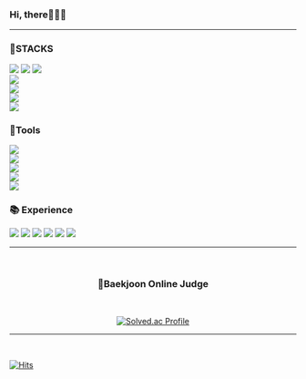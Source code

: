### Hi, there🙋🏽‍♂️
<hr>
<h3 text align ="left">💪STACKS</h3>
<p text align="left">
<img src="https://img.shields.io/badge/Springboot -76cd51?style=flat-square&logo=Springboot&logoColor=white"/> <img src="https://img.shields.io/badge/Spring -76cd51?style=flat-square&logo=Spring&logoColor=white"/> <img src="https://img.shields.io/badge/JAVA-3776AB?style=flat-square&logo=JAVA&logoColor=white"/>
<br>
<img src ="https://img.shields.io/badge/Gradle-02303A?style=flat-the-badge&logo=Gradle&logoColor=white"><br>
<img src="https://img.shields.io/badge/javascript-F7DF1E?style=flat-square&logo=javascript&logoColor=black"/><br><img src="https://img.shields.io/badge/Python-3776AB?style=fLAT-the-badge&logo=Python&logoColor=white"><br><img src="https://img.shields.io/badge/POSTMAN-fc9303?style=flat-square&logo=postman&logoColor=white"/>  
<h3  align ="left">🔨Tools</h3>
<p text align="left">
<img src ="https://img.shields.io/badge/eclipseide-2C2255?style=flat-the-badge&logo=eclipseide&logoColor=white"><br> 
<img src ="https://img.shields.io/badge/pycharm-000000?style=flat-the-badge&logo=pycharm&logoColor=white" ><br> 
<img src ="https://img.shields.io/badge/visualstudiocode-007ACC?style=flat-the-badge&logo=visualstudiocode&logoColor=white"><br>
<img src ="https://img.shields.io/badge/mysql-4479A1?style=flat-the-badge&logo=mysql&logoColor=white"><br>
<img src ="https://img.shields.io/badge/GitLab-FC6D26?style=flat-the-badge&logo=GitLab&logoColor=white">


<h3  align ="left">📚 Experience</h3>
<p text align="left">
<img src ="https://img.shields.io/badge/React-61DAFB?style=flat-the-badge&logo=React&logoColor=white">
<img src ="https://img.shields.io/badge/Node.js-339933?style=flat-the-badge&logo=Node.js&logoColor=white">
<img src ="https://img.shields.io/badge/Next.js-000000?style=flat-the badge&logo=Next.js&logoColor=white"> 
<img src ="https://img.shields.io/badge/Amazon AWS-232F3E?style=flat-the-badge&logo=Amazon AWS&logoColor=white">
<img src ="https://img.shields.io/badge/Jenkins-D24939?style=flat-the-badge&logo=Jenkins&logoColor=white">
<img src ="https://img.shields.io/badge/Oracle-F90000?style=flat-the-badge&logo=Oracle&logoColor=white">
 
<!-- <hr>
<br>
<h3  align ="center">Language</h3>
<br> -->

<!-- <div align="center">
 ![Top Langs](https://github-readme-stats.vercel.app/api/top-langs/?username=SOBEUNGKEUN&layout=compact&theme=tokyonight)
</div> -->
<br>
<hr>
<br>
<h3  align ="center">💾Baekjoon Online Judge</h3>
<br>
<div align="center">
 
[![Solved.ac Profile](http://mazassumnida.wtf/api/v2/generate_badge?boj=rnjsqudth)](https://solved.ac/rnjsqudth)
 
</div>
<hr>
<br>


[![Hits](https://hits.seeyoufarm.com/api/count/incr/badge.svg?url=https%3A%2F%2Fgithub.com%2FSOBEUNGKEUN&count_bg=%2379C83D&title_bg=%23555555&icon=&icon_color=%23E7E7E7&title=hits&edge_flat=false)](https://hits.seeyoufarm.com)
